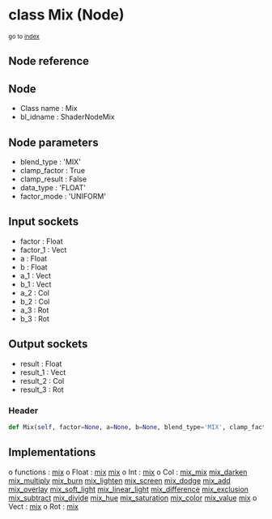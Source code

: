 # class Mix (Node)

<sub>go to [index](/docs/index.md)</sub>

## Node reference

Node
----
 - Class name : Mix
 - bl_idname : ShaderNodeMix

Node parameters
---------------
 - blend_type : 'MIX'
 - clamp_factor : True
 - clamp_result : False
 - data_type : 'FLOAT'
 - factor_mode : 'UNIFORM'

Input sockets
-------------
 - factor : Float
 - factor_1 : Vect
 - a : Float
 - b : Float
 - a_1 : Vect
 - b_1 : Vect
 - a_2 : Col
 - b_2 : Col
 - a_3 : Rot
 - b_3 : Rot

Output sockets
--------------
 - result : Float
 - result_1 : Vect
 - result_2 : Col
 - result_3 : Rot

### Header

``` python
def Mix(self, factor=None, a=None, b=None, blend_type='MIX', clamp_factor=True, clamp_result=False, data_type='FLOAT', factor_mode='UNIFORM', node_label=None, node_color=None):
```

## Implementations

o functions : [mix](#mix)
o Float : [mix](#mix) [mix](#mix) 
o Int : [mix](#mix) 
o Col : [mix_mix](#mix_mix) [mix_darken](#mix_darken) [mix_multiply](#mix_multiply) [mix_burn](#mix_burn) [mix_lighten](#mix_lighten) [mix_screen](#mix_screen) [mix_dodge](#mix_dodge) [mix_add](#mix_add) [mix_overlay](#mix_overlay) [mix_soft_light](#mix_soft_light) [mix_linear_light](#mix_linear_light) [mix_difference](#mix_difference) [mix_exclusion](#mix_exclusion) [mix_subtract](#mix_subtract) [mix_divide](#mix_divide) [mix_hue](#mix_hue) [mix_saturation](#mix_saturation) [mix_color](#mix_color) [mix_value](#mix_value) [mix](#mix) 
o Vect : [mix](#mix) 
o Rot : [mix](#mix) 

